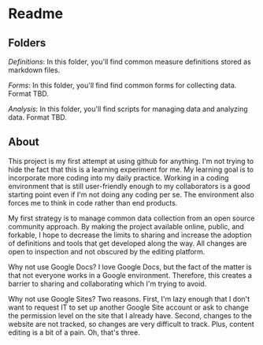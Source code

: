 # Readme

## Folders

*Definitions*: In this folder, you'll find common measure definitions stored as markdown files.

*Forms*: In this folder, you'll find find common forms for collecting data. Format TBD.

*Analysis*: In this folder, you'll find scripts for managing data and analyzing data. Format TBD.

## About

This project is my first attempt at using github for anything. I'm not trying to hide the fact that this is a learning experiment for me. My learning goal is to incorporate more coding into my daily practice. Working in a coding environment that is still user-friendly enough to my collaborators is a good starting point even if I'm not doing any coding per se. The environment also forces me to think in code rather than end products.

My first strategy is to manage common data collection from an open source community approach. By making the project available online, public, and forkable, I hope to decrease the limits to sharing and increase the adoption of definitions and tools that get developed along the way. All changes are open to inspection and not obscured by the editing platform. 

Why not use Google Docs? I love Google Docs, but the fact of the matter is that not everyone works in a Google environment. Therefore, this creates a barrier to sharing and collaborating which I'm trying to avoid. 

Why not use Google Sites? Two reasons. First, I'm lazy enough that I don't want to request IT to set up another Google Site account or ask to change the permission level on the site that I already have. Second, changes to the website are not tracked, so changes are very difficult to track. Plus, content editing is a bit of a pain. Oh, that's three.  
